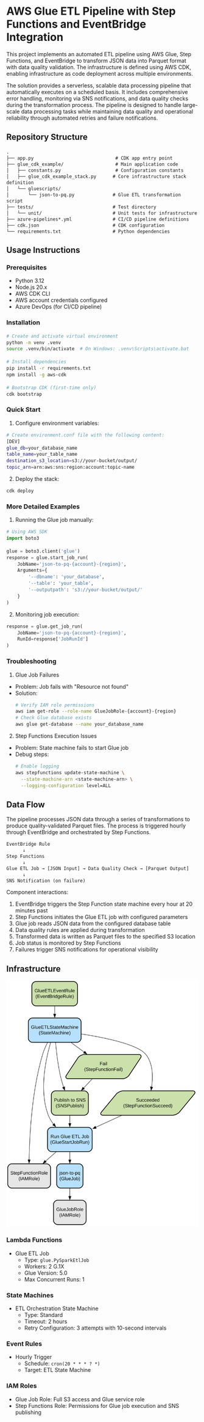 # AWS Glue ETL Pipeline with Step Functions and EventBridge Integration

This project implements an automated ETL pipeline using AWS Glue, Step Functions, and EventBridge to transform JSON data into Parquet format with data quality validation. The infrastructure is defined using AWS CDK, enabling infrastructure as code deployment across multiple environments.

The solution provides a serverless, scalable data processing pipeline that automatically executes on a scheduled basis. It includes comprehensive error handling, monitoring via SNS notifications, and data quality checks during the transformation process. The pipeline is designed to handle large-scale data processing tasks while maintaining data quality and operational reliability through automated retries and failure notifications.

## Repository Structure
```
.
├── app.py                              # CDK app entry point
├── glue_cdk_example/                   # Main application code
│   ├── constants.py                    # Configuration constants
│   ├── glue_cdk_example_stack.py      # Core infrastructure stack definition
│   └── gluescripts/
│       └── json-to-pq.py              # Glue ETL transformation script
├── tests/                             # Test directory
│   └── unit/                          # Unit tests for infrastructure
├── azure-pipelines*.yml               # CI/CD pipeline definitions
├── cdk.json                           # CDK configuration
└── requirements.txt                   # Python dependencies
```

## Usage Instructions
### Prerequisites
- Python 3.12
- Node.js 20.x
- AWS CDK CLI
- AWS account credentials configured
- Azure DevOps (for CI/CD pipeline)

### Installation
```bash
# Create and activate virtual environment
python -m venv .venv
source .venv/bin/activate  # On Windows: .venv\Scripts\activate.bat

# Install dependencies
pip install -r requirements.txt
npm install -g aws-cdk

# Bootstrap CDK (first-time only)
cdk bootstrap
```

### Quick Start
1. Configure environment variables:
```bash
# Create environment.conf file with the following content:
[DEV]
glue_db=your_database_name
table_name=your_table_name
destination_s3_location=s3://your-bucket/output/
topic_arn=arn:aws:sns:region:account:topic-name
```

2. Deploy the stack:
```bash
cdk deploy
```

### More Detailed Examples
1. Running the Glue job manually:
```python
# Using AWS SDK
import boto3

glue = boto3.client('glue')
response = glue.start_job_run(
    JobName='json-to-pq-{account}-{region}',
    Arguments={
        '--dbname': 'your_database',
        '--table': 'your_table',
        '--outputpath': 's3://your-bucket/output/'
    }
)
```

2. Monitoring job execution:
```python
response = glue.get_job_run(
    JobName='json-to-pq-{account}-{region}',
    RunId=response['JobRunId']
)
```

### Troubleshooting
1. Glue Job Failures
- Problem: Job fails with "Resource not found"
- Solution: 
  ```bash
  # Verify IAM role permissions
  aws iam get-role --role-name GlueJobRole-{account}-{region}
  # Check Glue database exists
  aws glue get-database --name your_database_name
  ```

2. Step Functions Execution Issues
- Problem: State machine fails to start Glue job
- Debug steps:
  ```bash
  # Enable logging
  aws stepfunctions update-state-machine \
    --state-machine-arn <state-machine-arn> \
    --logging-configuration level=ALL
  ```

## Data Flow
The pipeline processes JSON data through a series of transformations to produce quality-validated Parquet files. The process is triggered hourly through EventBridge and orchestrated by Step Functions.

```ascii
EventBridge Rule
      ↓
Step Functions
      ↓
Glue ETL Job → [JSON Input] → Data Quality Check → [Parquet Output]
      ↓
SNS Notification (on failure)
```

Component interactions:
1. EventBridge triggers the Step Function state machine every hour at 20 minutes past
2. Step Functions initiates the Glue ETL job with configured parameters
3. Glue job reads JSON data from the configured database table
4. Data quality rules are applied during transformation
5. Transformed data is written as Parquet files to the specified S3 location
6. Job status is monitored by Step Functions
7. Failures trigger SNS notifications for operational visibility

## Infrastructure

![Infrastructure diagram](./docs/infra.svg)
### Lambda Functions
- Glue ETL Job
  - Type: `glue.PySparkEtlJob`
  - Workers: 2 G.1X
  - Glue Version: 5.0
  - Max Concurrent Runs: 1

### State Machines
- ETL Orchestration State Machine
  - Type: Standard
  - Timeout: 2 hours
  - Retry Configuration: 3 attempts with 10-second intervals

### Event Rules
- Hourly Trigger
  - Schedule: `cron(20 * * * ? *)`
  - Target: ETL State Machine

### IAM Roles
- Glue Job Role: Full S3 access and Glue service role
- Step Functions Role: Permissions for Glue job execution and SNS publishing